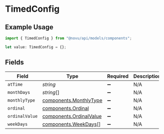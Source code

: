 # TimedConfig

## Example Usage

```typescript
import { TimedConfig } from "@novu/api/models/components";

let value: TimedConfig = {};
```

## Fields

| Field                                                              | Type                                                               | Required                                                           | Description                                                        |
| ------------------------------------------------------------------ | ------------------------------------------------------------------ | ------------------------------------------------------------------ | ------------------------------------------------------------------ |
| `atTime`                                                           | *string*                                                           | :heavy_minus_sign:                                                 | N/A                                                                |
| `monthDays`                                                        | *string*[]                                                         | :heavy_minus_sign:                                                 | N/A                                                                |
| `monthlyType`                                                      | [components.MonthlyType](../../models/components/monthlytype.md)   | :heavy_minus_sign:                                                 | N/A                                                                |
| `ordinal`                                                          | [components.Ordinal](../../models/components/ordinal.md)           | :heavy_minus_sign:                                                 | N/A                                                                |
| `ordinalValue`                                                     | [components.OrdinalValue](../../models/components/ordinalvalue.md) | :heavy_minus_sign:                                                 | N/A                                                                |
| `weekDays`                                                         | [components.WeekDays](../../models/components/weekdays.md)[]       | :heavy_minus_sign:                                                 | N/A                                                                |